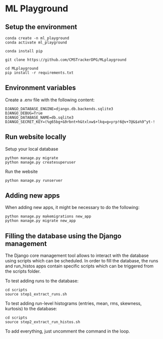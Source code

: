 # ML Playground

## Setup the environment

```
conda create -n ml_playground
conda activate ml_playground

conda install pip

git clone https://github.com/CMSTrackerDPG/MLplayground

cd MLplayground
pip install -r requirements.txt
```

## Environment variables

Create a .env file with the following content:
```
DJANGO_DATABASE_ENGINE=django.db.backends.sqlite3
DJANGO_DEBUG=True
DJANGO_DATABASE_NAME=db.sqlite3
DJANGO_SECRET_KEY=(%g65bg+&9rbnt+h&txlxw$+lkq=g=yrp!6@v+7@&$a%9^yt-!
```

## Run website locally

Setup your local database
```
python manage.py migrate
python manage.py createsuperuser
```

Run the website
```
python manage.py runserver
```

## Adding new apps

When adding new apps, it might be necessary to do the following:
```
python manage.py makemigrations new_app
python manage.py migrate new_app
```

## Filling the database using the Django management

The Django core management tool allows to interact with the database using scripts which can be scheduled. In order to fill the database, the runs and run_histos apps contain specific scripts which can be triggered from the scripts folder.

To test adding runs to the database:
```
cd scripts
source step1_extract_runs.sh
```

To test adding run-level histograms (entries, mean, rms, skewness, kurtosis) to the database:
```
cd scripts
source step2_extract_run_histos.sh
```

To add everything, just uncomment the command in the loop. 
